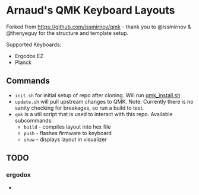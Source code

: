 # Arnaud's QMK Keyboard Layouts

Forked from https://github.com/issmirnov/qmk - thank you to @issmirnov & @thenyeguy for the structure and template setup.

Supported Keyboards:

- Ergodox EZ
- Planck

## Commands

- `init.sh` for initial setup of repo after cloning. Will run [qmk_install.sh](https://github.com/qmk/qmk_firmware/blob/master/util/qmk_install.sh)
- `update.sh` will pull upstream changes to QMK. Note: Currently there is no sanity checking for breakages, so run a build to test.
- `qmk` is a util script that is used to interact with this repo. Available subcommands:
  - `build` - compiles layout into hex file
  - `push` - flashes firmware to keyboard
  - `show` - displays layout in visualizer

## TODO

### ergodox

- 
